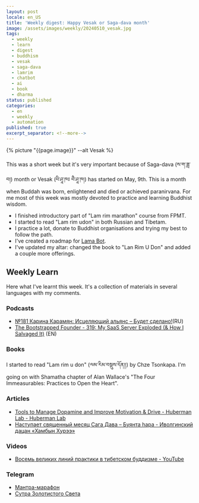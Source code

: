 ```yaml
---
layout: post
locale: en_US
title: 'Weekly digest: Happy Vesak or Saga-dava month'
image: /assets/images/weekly/20240510_vesak.jpg
tags:
  - weekly
  - learn
  - digest
  - buddhism
  - vesak
  - saga-dava
  - lamrim
  - chatbot
  - ai
  - book
  - dharma
status: published
categories:
  - en
  - weekly
  - automation
published: true
excerpt_separator: <!--more-->
---
```

{% picture "{{page.image}}" --alt Vesak %}

This was a short week but it's very important because of Saga-dava (ས་ག་ཟླ་བ།) month or Vesak (བི་ཤཱ་ཁཿ བཻ་ཤཱ་ཁ།) has started on  May, 9th. This is a month when Buddah was born, enlightened and died or achieved paranirvana. 
For me most of this week was mostly devoted to practice and learning Buddhist wisdom. 
<!--more--> 

- I finished introductory part of "Lam rim marathon" course from FPMT.
- I started to read "Lam rim udon" in both Russian and Tibetam.
- I practice a lot, donate to Buddhist organisations and trying my best to follow the path.
- I've created a roadmap for  [Lama Bot](t.me/compassion_lama_bot).
- I've updated my altar: changed the book to "Lan Rim U Don" and added a couple more offerings.

## Weekly Learn
Here what I've learnt this week. It's a collection of materials  in several languages with my comments.

### Podcasts
- [№181 Карина Карамян: Исцеляющий альянс – Будет сделано!](https://willbedone.ru/karina-karamyan-181//)(RU)
- [The Bootstrapped Founder - 319: My SaaS Server Exploded (& How I Salvaged It)](https://tbf.fm/episodes/319-my-saas-server-exploded-how-i-salvaged-it) (EN)

### Books
I started to read "Lam rim u don" (ལམ་རིམ་བསྡུས་དོན།།) by Chze Tsonkapa.
I'm going on with Shamatha chapter of Alan Wallace's "The Four Immeasurables: Practices to Open the Heart".

### Articles
- [Tools to Manage Dopamine and Improve Motivation & Drive - Huberman Lab - Huberman Lab](https://www.hubermanlab.com/newsletter/tools-to-manage-dopamine-and-improve-motivation-and-drive?utm_source=trendsvc&utm_medium=email)
- [Наступает священный месяц Сага Дава – Буянта hара - Иволгинский дацан «Хамбын Хурээ»](https://ivolgdatsan.ru/news/313/)


### Videos
- [Восемь великих линий практики в тибетском буддизме - YouTube](https://youtu.be/ojZndrhEToo?si=ETyIMzDoOXeKbITR)


### Telegram
- [Мантра-марафон](https://t.me/dharmadrum)
- [Сутра Золотистого Света](https://t.me/+Y8GXugKLgco4NWM6)

